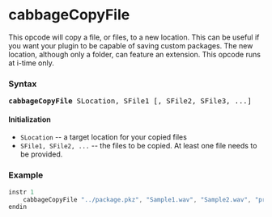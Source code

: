 # cabbageCopyFile

This opcode will copy a file, or files, to a new location. This can be useful if you want your plugin to be capable of saving custom packages. The new location, although only a folder, can feature an extension. This opcode runs at i-time only. 

### Syntax

<pre><b>cabbageCopyFile</b> SLocation, SFile1 [, SFile2, SFile3, ...]</pre>

#### Initialization

* `SLocation` -- a target location for your copied files
* `SFile1, SFile2, ...` -- the files to be copied. At least one file needs to be provided.  

### Example

```csharp
instr 1
    cabbageCopyFile "../package.pkz", "Sample1.wav", "Sample2.wav", "preset.json", "readme.md"
endin
```